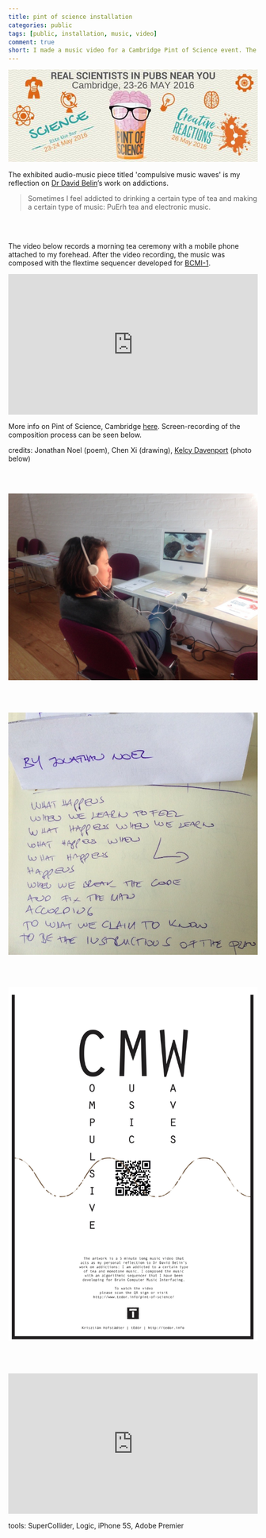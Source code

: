 ```yaml
---
title: pint of science installation
categories: public
tags: [public, installation, music, video]
comment: true
short: I made a music video for a Cambridge Pint of Science event. The idea was to reflect on my 'caffeine and music addiction'.
---
```

![](../assets/img/2016-04-23-pint-of-science-cambridge-2016.jpg)

The exhibited audio-music piece titled 'compulsive music waves' is my reflection on [Dr David Belin](http://www.neuroscience.cam.ac.uk/directory/profile.php?davidbelin)’s work on addictions.

> Sometimes I feel addicted to drinking a certain type of tea and making a certain type of music: PuErh tea and electronic music.

<br><br>

The video below records a morning tea ceremony with a mobile phone attached to my forehead. After the video recording, the music was composed with the flextime sequencer developed for [BCMI-1](/neurosky-supercollider-interface-and-audio-neurogame/).

<div style="left: 0; width: 100%; height: 0; position: relative; padding-bottom: 56.2493%;"><iframe src="https://www.youtube.com/embed/fTeJymxZoJs?rel=0&amp;showinfo=0" style="border: 0; top: 0; left: 0; width: 100%; height: 100%; position: absolute;" allowfullscreen scrolling="no"></iframe></div>

More info on Pint of Science, Cambridge [here](https://pintofscience.co.uk/event/hacking-the-brain-smart-drugs-and-addiction). Screen-recording of the composition process can be seen below.

credits: Jonathan Noel (poem), Chen Xi (drawing), [Kelcy Davenport](http://www.kelcydavenport.com/) (photo below)

<br><br>

![](../assets/img/2016-04-23-pint-of-science-installation.jpg)

<br><br>

![](../assets/img/2016-04-23-pint-of-science-jonathan-noel-what-happens.jpg)

<br><br>

![](../assets/img/2016-04-23-pint-of-science-installation-poster.jpg)

<br><br>

<div style="left: 0; width: 100%; height: 0; position: relative; padding-bottom: 56.2493%;"><iframe src="https://www.youtube.com/embed/82js1ncB4AM?rel=0&amp;showinfo=0" style="border: 0; top: 0; left: 0; width: 100%; height: 100%; position: absolute;" allowfullscreen scrolling="no"></iframe></div>

tools: SuperCollider, Logic, iPhone 5S, Adobe Premier
